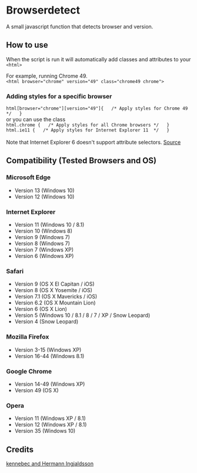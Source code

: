 # Browserdetect
A small javascript function that detects browser and version.

## How to use
When the script is run it will automatically add classes and attributes to your `<html>`

For example, running Chrome 49.
<br />`<html browser="chrome" version="49" class="chrome49 chrome">`


### Adding styles for a specific browser

`html[browser="chrome"][version="49"]{   /* Apply styles for Chrome 49 */   }`
<br /> or you can use the class
<br />`html.chrome {   /* Apply styles for all Chrome browsers */   }`
<br />`html.ie11 {   /* Apply styles for Internet Explorer 11  */   }`
<br />
<br /> Note that Internet Explorer 6 doesn't support attribute selectors. [Source](http://caniuse.com/#feat=css-sel2)

## Compatibility (Tested Browsers and OS)
### Microsoft Edge
+ Version 13 (Windows 10)
+ Version 12 (Windows 10)

### Internet Explorer
+ Version 11 (Windows 10 / 8.1)
+ Version 10 (Windows 8)
+ Version 9 (Windows 7)
+ Version 8 (Windows 7)
+ Version 7 (Windows XP)
+ Version 6 (Windows XP)

### Safari
+ Version 9 (OS X El Capitan / iOS)
+ Version 8 (OS X Yosemite / iOS)
+ Version 7.1 (OS X Mavericks / iOS)
+ Version 6.2 (OS X Mountain Lion)
+ Version 6 (OS X Lion)
+ Version 5 (Windows 10 / 8.1 / 8 / 7 / XP / Snow Leopard)
+ Version 4 (Snow Leopard)

### Mozilla Firefox
+ Version 3-15 (Windows XP)
+ Version 16-44 (Windows 8.1)

### Google Chrome
+ Version 14-49 (Windows XP)
+ Version 49 (OS X)

### Opera
+ Version 11 (Windows XP / 8.1)
+ Version 12 (Windows XP / 8.1)
+ Version 35 (Windows 10)

## Credits
[kennebec and Hermann Ingjaldsson](http://stackoverflow.com/questions/5916900/how-can-you-detect-the-version-of-a-browser)
